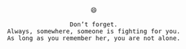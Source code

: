 <p align="center">
    😄
    <br />
    <br />
    <samp>
        Don’t forget.<br>
        Always, somewhere, someone is fighting for you.<br />
        As long as you remember her, you are not alone.<br />
    </samp>
</p>
